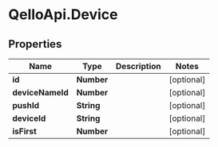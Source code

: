 # QelloApi.Device

## Properties
Name | Type | Description | Notes
------------ | ------------- | ------------- | -------------
**id** | **Number** |  | [optional] 
**deviceNameId** | **Number** |  | [optional] 
**pushId** | **String** |  | [optional] 
**deviceId** | **String** |  | [optional] 
**isFirst** | **Number** |  | [optional] 


